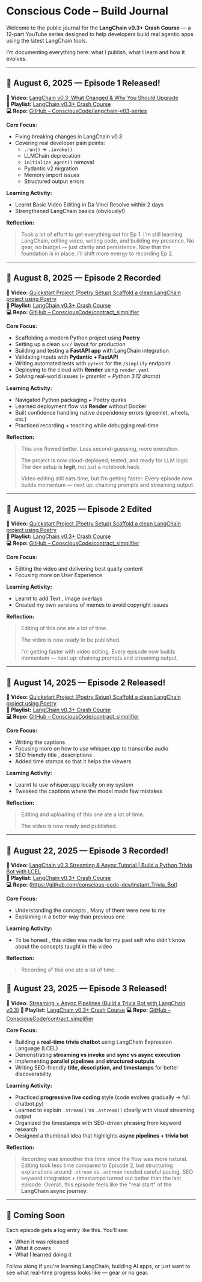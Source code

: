 # Conscious Code – Build Journal

Welcome to the public journal for the **LangChain v0.3+ Crash Course** — a 12-part YouTube series designed to help developers build real agentic apps using the latest LangChain tools.

I’m documenting everything here: what I publish, what I learn and how it evolves.

---

## 📅 August 6, 2025 — Episode 1 Released!

**🎥 Video:** [LangChain v0.3: What Changed & Why You Should Upgrade](https://youtu.be/3L6W-C7Km7Y)  
**📂 Playlist:** [LangChain v0.3+ Crash Course](https://www.youtube.com/playlist?list=PLv5fXmCxvRd_X3DHTl68Pra5_oigfpmhv)  
**💻 Repo:** [GitHub – ConsciousCode/langchain-v03-series](https://github.com/conscious-code-dev/LangChain-v0.3-Crash-Course-Build-Real-Agents-Deploy-Production-Ready-Apps)

**Core Focus:**
- Fixing breaking changes in LangChain v0.3
- Covering real developer pain points:
  - `.run()` → `.invoke()`
  - LLMChain deprecation
  - `initialize_agent()` removal
  - Pydantic v2 migration
  - Memory import issues
  - Structured output errors

**Learning Activity:**
- Learnt Basic Video Editing in Da Vinci Resolve within 2 days
- Strengthened LangChain basics (obviously!)

**Reflection:**
> Took a lot of effort to get everything out for Ep 1. I'm still learning LangChain, editing video, writing code, and building my presence. No gear, no budget — just clarity and persistence. Now that the foundation is in place, I’ll shift more energy to recording Ep 2.

---


## 📅 August 8, 2025 — Episode 2 Recorded

**🎥 Video:** [Quickstart Project (Poetry Setup)	Scaffold a clean LangChain project using Poetry](https://youtu.be/JVyqGwFL31k)  
**📂 Playlist:** [LangChain v0.3+ Crash Course](https://www.youtube.com/playlist?list=PLv5fXmCxvRd_X3DHTl68Pra5_oigfpmhv)  
**💻 Repo:** [GitHub – ConsciousCode/contract_simplifier](https://github.com/conscious-code-dev/contract_simplifier)

**Core Focus:**
- Scaffolding a modern Python project using **Poetry**
- Setting up a clean `src/` layout for production
- Building and testing a **FastAPI app** with LangChain integration
- Validating inputs with **Pydantic + FastAPI**
- Writing automated tests with `pytest` for the `/simplify` endpoint
- Deploying to the cloud with **Render** using `render.yaml`
- Solving real-world issues (💀 *greenlet + Python 3.12 drama*)

**Learning Activity:**
- Navigated Python packaging + Poetry quirks
- Learned deployment flow via **Render** without Docker
- Built confidence handling native dependency errors (greenlet, wheels, etc.)
- Practiced recording + teaching while debugging real-time

**Reflection:**
> This one flowed better. Less second-guessing, more execution. 
>
> The project is now cloud-deployed, tested, and ready for LLM logic. The dev setup is **legit**, not just a notebook hack.
>
> Video editing still eats time, but I’m getting faster. Every episode now builds momentum — next up: chaining prompts and streaming output.

---

## 📅 August 12, 2025 — Episode 2 Edited

**🎥 Video:** [Quickstart Project (Poetry Setup)	Scaffold a clean LangChain project using Poetry](https://youtu.be/JVyqGwFL31k)  
**📂 Playlist:** [LangChain v0.3+ Crash Course](https://www.youtube.com/playlist?list=PLv5fXmCxvRd_X3DHTl68Pra5_oigfpmhv)  
**💻 Repo:** [GitHub – ConsciousCode/contract_simplifier](https://github.com/conscious-code-dev/contract_simplifier)

**Core Focus:**
- Editing the video and delivering best quaity content
- Focusing more on User Experience

**Learning Activity:**
- Learnt to add Text , image overlays
- Created my own versions of memes to avoid copyright issues

**Reflection:**
> Editing of this one ate a lot of time.
>
> The video is now ready to be published.
>
> I’m getting faster with video editing. Every episode now builds momentum — next up: chaining prompts and streaming output.

---

## 📅 August 14, 2025 — Episode 2 Released!

**🎥 Video:** [Quickstart Project (Poetry Setup)	Scaffold a clean LangChain project using Poetry](https://youtu.be/JVyqGwFL31k)  
**📂 Playlist:** [LangChain v0.3+ Crash Course](https://www.youtube.com/playlist?list=PLv5fXmCxvRd_X3DHTl68Pra5_oigfpmhv)  
**💻 Repo:** [GitHub – ConsciousCode/contract_simplifier](https://github.com/conscious-code-dev/contract_simplifier)

**Core Focus:**
- Writing the captions
- Focusing more on how to use whisper.cpp to transcribe audio
- SEO friendly title , descriptions .
- Added time stamps so that it helps the viewers

**Learning Activity:**
- Learnt to use whisper.cpp locally on my system
- Tweaked the captions where the model made few mistakes

**Reflection:**
> Editing and uploading of this one ate a lot of time.
>
> The video is now ready and published.


---

## 📅 August 22, 2025 — Episode 3 Recorded!

**🎥 Video:** [LangChain v0.3 Streaming & Async Tutorial | Build a Python Trivia Bot with LCEL](https://youtu.be/e88zASre6kE)  
**📂 Playlist:** [LangChain v0.3+ Crash Course](https://www.youtube.com/playlist?list=PLv5fXmCxvRd_X3DHTl68Pra5_oigfpmhv)  
**💻 Repo:** (https://github.com/conscious-code-dev/Instant_Trivia_Bot)

**Core Focus:**
- Understanding the concepts , Many of them were new to me
- Explaining in a better way than previous one


**Learning Activity:**
- To be honest , this video was made for my past self who didn't know about the concepts taught in this video


**Reflection:**
> Recording of this one ate a lot of time.


## 📅 August 23, 2025 — Episode 3 Released!

**🎥 Video:** [Streaming + Async Pipelines (Build a Trivia Bot with LangChain v0.3)](https://youtu.be/e88zASre6kE)
**📂 Playlist:** [LangChain v0.3+ Crash Course](https://www.youtube.com/playlist?list=PLv5fXmCxvRd_X3DHTl68Pra5_oigfpmhv)
**💻 Repo:** [GitHub – ConsciousCode/contract\_simplifier](https://github.com/conscious-code-dev/Instant_Trivia_Bot)

**Core Focus:**

* Building a **real-time trivia chatbot** using LangChain Expression Language (LCEL)
* Demonstrating **streaming vs invoke** and **sync vs async execution**
* Implementing **parallel pipelines** and **structured outputs**
* Writing SEO-friendly **title, description, and timestamps** for better discoverability

**Learning Activity:**

* Practiced **progressive live coding** style (code evolves gradually → full chatbot.py)
* Learned to explain `.stream()` vs `.astream()` clearly with visual streaming output
* Organized the timestamps with SEO-driven phrasing from keyword research
* Designed a thumbnail idea that highlights **async pipelines + trivia bot**

**Reflection:**

> Recording was smoother this time since the flow was more natural.
> Editing took less time compared to Episode 2, but structuring explanations around `.stream` vs `.astream` needed careful pacing.
> SEO keyword integration + timestamps turned out better than the last episode.
> Overall, this episode feels like the "real start" of the **LangChain async journey**.




---

## 🔄 Coming Soon

Each episode gets a log entry like this. You’ll see:
- When it was released
- What it covers
- What I learned doing it

Follow along if you're learning LangChain, building AI apps, or just want to see what real-time progress looks like — gear or no gear.

